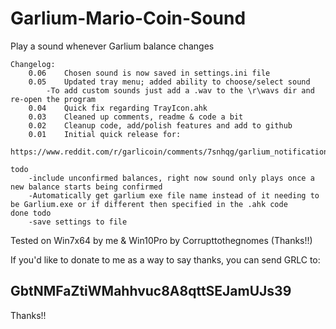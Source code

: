 # Garlium-Mario-Coin-Sound

Play a sound whenever Garlium balance changes
```
Changelog:
	0.06	Chosen sound is now saved in settings.ini file
	0.05	Updated tray menu; added ability to choose/select sound
		-To add custom sounds just add a .wav to the \r\wavs dir and re-open the program
	0.04	Quick fix regarding TrayIcon.ahk
	0.03	Cleaned up comments, readme & code a bit
	0.02	Cleanup code, add/polish features and add to github
	0.01	Initial quick release for:
		https://www.reddit.com/r/garlicoin/comments/7snhqg/garlium_notification_mario_coin_sound/
		
todo
	-include unconfirmed balances, right now sound only plays once a new balance starts being confirmed
	-Automatically get garlium exe file name instead of it needing to be Garlium.exe or if different then specified in the .ahk code
done todo
	-save settings to file
```

Tested on Win7x64 by me & Win10Pro by Corrupttothegnomes (Thanks!!)

If you'd like to donate to me as a way to say thanks, you can send GRLC to:
## GbtNMFaZtiWMahhvuc8A8qttSEJamUJs39

Thanks!!